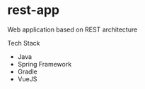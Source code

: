 # rest-app
Web application based on REST architecture

Tech Stack
* Java
* Spring Framework
* Gradle
* VueJS

